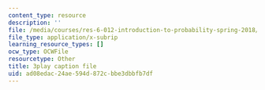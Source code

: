 ```yaml
---
content_type: resource
description: ''
file: /media/courses/res-6-012-introduction-to-probability-spring-2018/ad08edac24ae594d872cbbe3dbbfb7df_MzvRQFYUEFU.vtt
file_type: application/x-subrip
learning_resource_types: []
ocw_type: OCWFile
resourcetype: Other
title: 3play caption file
uid: ad08edac-24ae-594d-872c-bbe3dbbfb7df
---
```

